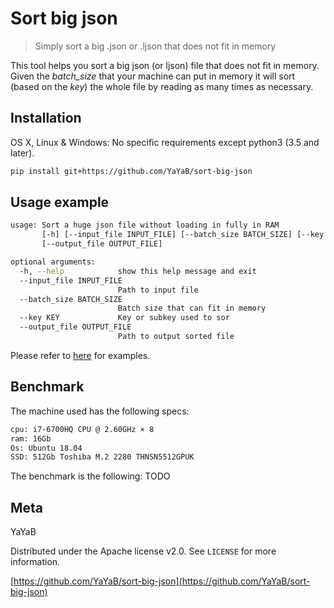 # Sort big json
> Simply sort a big .json or .ljson that does not fit in memory


This tool helps you sort a big json (or ljson) file that does not fit in memory.
Given the *batch_size* that your machine can put in memory it will sort (based on the *key*) the whole file by
reading as many times as necessary.

## Installation

OS X, Linux & Windows:
No specific requirements except python3 (3.5 and later).

```sh
pip install git+https://github.com/YaYaB/sort-big-json
```


## Usage example

```sh
usage: Sort a huge json file without loading in fully in RAM
       [-h] [--input_file INPUT_FILE] [--batch_size BATCH_SIZE] [--key KEY]
       [--output_file OUTPUT_FILE]

optional arguments:
  -h, --help            show this help message and exit
  --input_file INPUT_FILE
                        Path to input file
  --batch_size BATCH_SIZE
                        Batch size that can fit in memory
  --key KEY             Key or subkey used to sor
  --output_file OUTPUT_FILE
                        Path to output sorted file

```

Please refer to [here](https://github.com/YaYaB/sort-big-json/examples) for examples.

## Benchmark
The machine used has the following specs:

```sh
cpu: i7-6700HQ CPU @ 2.60GHz × 8
ram: 16Gb
Os: Ubuntu 18.04
SSD: 512Gb Toshiba M.2 2280 THNSN5512GPUK 
```

The benchmark is the following:
TODO

## Meta

YaYaB

Distributed under the Apache license v2.0. See ``LICENSE`` for more information.

[https://github.com/YaYaB/sort-big-json](https://github.com/YaYaB/sort-big-json)
